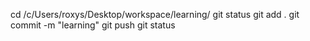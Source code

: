 cd /c/Users/roxys/Desktop/workspace/learning/
git status
git add .
git commit -m "learning"
git push
git status


